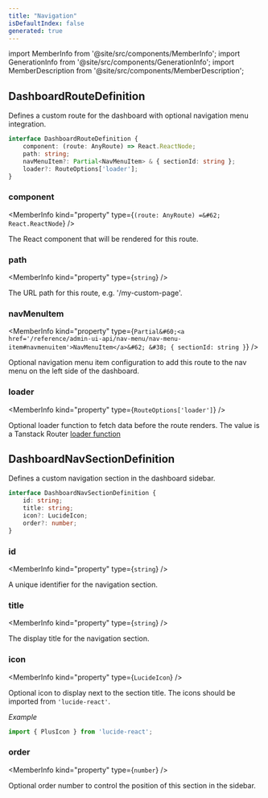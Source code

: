 ```yaml
---
title: "Navigation"
isDefaultIndex: false
generated: true
---
```

<!-- This file was generated from the Vendure source. Do not modify. Instead, re-run the "docs:build" script -->
import MemberInfo from '@site/src/components/MemberInfo';
import GenerationInfo from '@site/src/components/GenerationInfo';
import MemberDescription from '@site/src/components/MemberDescription';


## DashboardRouteDefinition

<GenerationInfo sourceFile="packages/dashboard/src/lib/framework/extension-api/types/navigation.ts" sourceLine="15" packageName="@vendure/dashboard" since="3.4.0" />

Defines a custom route for the dashboard with optional navigation menu integration.

```ts title="Signature"
interface DashboardRouteDefinition {
    component: (route: AnyRoute) => React.ReactNode;
    path: string;
    navMenuItem?: Partial<NavMenuItem> & { sectionId: string };
    loader?: RouteOptions['loader'];
}
```

<div className="members-wrapper">

### component

<MemberInfo kind="property" type={`(route: AnyRoute) =&#62; React.ReactNode`}   />

The React component that will be rendered for this route.
### path

<MemberInfo kind="property" type={`string`}   />

The URL path for this route, e.g. '/my-custom-page'.
### navMenuItem

<MemberInfo kind="property" type={`Partial&#60;<a href='/reference/admin-ui-api/nav-menu/nav-menu-item#navmenuitem'>NavMenuItem</a>&#62; &#38; { sectionId: string }`}   />

Optional navigation menu item configuration to add this route to the nav menu
on the left side of the dashboard.
### loader

<MemberInfo kind="property" type={`RouteOptions['loader']`}   />

Optional loader function to fetch data before the route renders.
The value is a Tanstack Router
[loader function](https://tanstack.com/router/latest/docs/framework/react/guide/data-loading#route-loaders)


</div>


## DashboardNavSectionDefinition

<GenerationInfo sourceFile="packages/dashboard/src/lib/framework/extension-api/types/navigation.ts" sourceLine="49" packageName="@vendure/dashboard" since="3.4.0" />

Defines a custom navigation section in the dashboard sidebar.

```ts title="Signature"
interface DashboardNavSectionDefinition {
    id: string;
    title: string;
    icon?: LucideIcon;
    order?: number;
}
```

<div className="members-wrapper">

### id

<MemberInfo kind="property" type={`string`}   />

A unique identifier for the navigation section.
### title

<MemberInfo kind="property" type={`string`}   />

The display title for the navigation section.
### icon

<MemberInfo kind="property" type={`LucideIcon`}   />

Optional icon to display next to the section title. The icons should
be imported from `'lucide-react'`.

*Example*

```ts
import { PlusIcon } from 'lucide-react';
```
### order

<MemberInfo kind="property" type={`number`}   />

Optional order number to control the position of this section in the sidebar.


</div>
